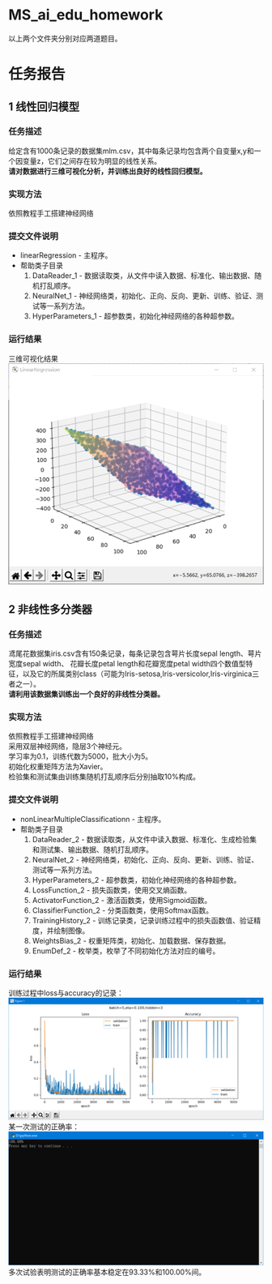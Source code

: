 # MS_ai_edu_homework
以上两个文件夹分别对应两道题目。</br>
# 任务报告
## 1 线性回归模型</br>
### 任务描述</br>
给定含有1000条记录的数据集mlm.csv，其中每条记录均包含两个自变量x,y和一个因变量z，它们之间存在较为明显的线性关系。</br>
**请对数据进行三维可视化分析，并训练出良好的线性回归模型。**</br>
### 实现方法</br>
依照教程手工搭建神经网络</br>
### 提交文件说明</br>
* linearRegression - 主程序。
* 帮助类子目录
  1. DataReader_1 - 数据读取类，从文件中读入数据、标准化、输出数据、随机打乱顺序。</br>
  2. NeuralNet_1 - 神经网络类，初始化、正向、反向、更新、训练、验证、测试等一系列方法。</br>
  3. HyperParameters_1 - 超参数类，初始化神经网络的各种超参数。</br>
### 运行结果</br>
三维可视化结果</br>
![avatar](https://github.com/seeeagull/MS_ai_edu_homework/blob/main/Mlm/resultMlm.png)
## 2 非线性多分类器</br>
### 任务描述</br>
鸢尾花数据集iris.csv含有150条记录，每条记录包含萼片长度sepal length、萼片宽度sepal width、 花瓣长度petal length和花瓣宽度petal width四个数值型特征，以及它的所属类别class（可能为Iris-setosa,Iris-versicolor,Iris-virginica三者之一）。</br>
**请利用该数据集训练出一个良好的非线性分类器。**</br>
### 实现方法</br>
依照教程手工搭建神经网络</br>
采用双层神经网络，隐层3个神经元。</br>
学习率为0.1，训练代数为5000，批大小为5。</br>
初始化权重矩阵方法为Xavier。</br>
检验集和测试集由训练集随机打乱顺序后分别抽取10%构成。</br>
### 提交文件说明</br>
* nonLinearMultipleClassificationn - 主程序。
* 帮助类子目录
  1. DataReader_2 - 数据读取类，从文件中读入数据、标准化、生成检验集和测试集、输出数据、随机打乱顺序。</br>
  2. NeuralNet_2 - 神经网络类，初始化、正向、反向、更新、训练、验证、测试等一系列方法。</br>
  3. HyperParameters_2 - 超参数类，初始化神经网络的各种超参数。</br>
  4. LossFunction_2 - 损失函数类，使用交叉熵函数。</br>
  5. ActivatorFunction_2 - 激活函数类，使用Sigmoid函数。</br>
  6. ClassifierFunction_2 - 分类函数类，使用Softmax函数。</br>
  7. TrainingHistory_2 - 训练记录类，记录训练过程中的损失函数值、验证精度，并绘制图像。</br>
  8. WeightsBias_2 - 权重矩阵类，初始化、加载数据、保存数据。</br>
  9. EnumDef_2 - 枚举类，枚举了不同初始化方法对应的编号。</br>
### 运行结果</br>
训练过程中loss与accuracy的记录：</br>
![avatar](https://github.com/seeeagull/MS_ai_edu_homework/blob/main/Iris/lossAndAccuracy.png)
某一次测试的正确率：</br>
![avatar](https://github.com/seeeagull/MS_ai_edu_homework/blob/main/Iris/result.png)
多次试验表明测试的正确率基本稳定在93.33%和100.00%间。</br>
